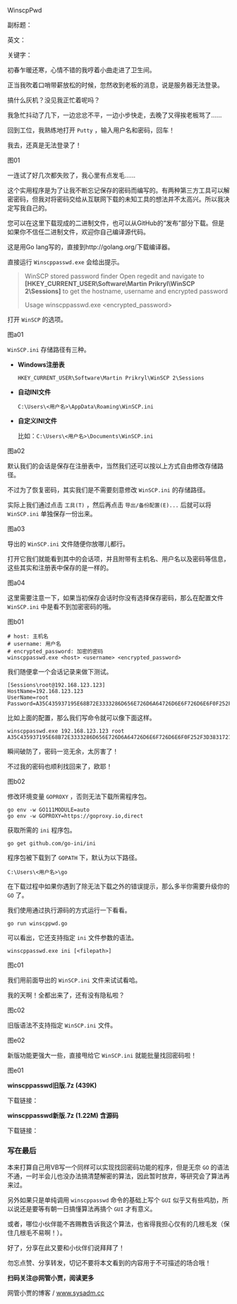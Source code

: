 WinscpPwd

副标题：

英文：

关键字：



初春乍暖还寒，心情不错的我哼着小曲走进了卫生间。

正当我吹着口哨带薪放松的时候，忽然收到老板的消息，说是服务器无法登录。

搞什么灰机？没见我正忙着呢吗？

我急忙抖动了几下，一边忿忿不平，一边小步快走，去晚了又得挨老板骂了......



回到工位，我熟练地打开 `Putty` ，输入用户名和密码，回车！

我去，还真是无法登录了！

图01



一连试了好几次都失败了，我心里有点发毛......









这个实用程序是为了让我不断忘记保存的密码而编写的。有两种第三方工具可以解密密码，但我对将密码交给从互联网下载的未知工具的想法并不太高兴。所以我决定写我自己的。


您可以在这里下载现成的二进制文件，也可以从GitHub的“发布”部分下载。但是如果你不信任二进制文件，欢迎你自己编译源代码。

这是用Go lang写的，直接到http://golang.org/下载编译器。





直接运行 `Winscppasswd.exe` 会给出提示。

> WinSCP stored password finder
> Open regedit and navigate to **[HKEY_CURRENT_USER\Software\Martin Prikryl\WinSCP 2\Sessions]** to get the hostname, username and encrypted password
>
> Usage winscppasswd.exe <host> <username> <encrypted_password>



打开 `WinSCP` 的选项。

图a01



`WinSCP.ini` 存储路径有三种。

* **Windows注册表**

  `HKEY_CURRENT_USER\Software\Martin Prikryl\WinSCP 2\Sessions`

* **自动INI文件**

   `C:\Users\<用户名>\AppData\Roaming\WinSCP.ini`

* **自定义INI文件**

  比如：`C:\Users\<用户名>\Documents\WinSCP.ini`

  

图a02



默认我们的会话是保存在注册表中，当然我们还可以按以上方式自由修改存储路径。

不过为了恢复密码，其实我们是不需要刻意修改 `WinSCP.ini` 的存储路径。

实际上我们通过点击 `工具(T)` ，然后再点击 `导出/备份配置(E)...` 后就可以将 `WinSCP.ini` 单独保存一份出来。

图a03



导出的 `WinSCP.ini` 文件随便你放哪儿都行。

打开它我们就能看到其中的会话项，并且附带有主机名、用户名以及密码等信息，这些其实和注册表中保存的是一样的。

图a04



这里需要注意一下，如果当初保存会话时你没有选择保存密码，那么在配置文件 `WinSCP.ini` 中是看不到加密密码的哦。

图b01





```
# host: 主机名
# username: 用户名
# encrypted_password: 加密的密码
winscppasswd.exe <host> <username> <encrypted_password>
```



我们随便拿一个会话记录来做下测试。

```
[Sessions\root@192.168.123.123]
HostName=192.168.123.123
UserName=root
Password=A35C435937195E68B72E3333286D656E726D6A64726D6E6F726D6E6F0F252F3D3831721F3F6D6E6F5D23011F2A5FD8DC56EA
```



比如上面的配置，那么我们写命令就可以像下面这样。

```
winscppasswd.exe 192.168.123.123 root A35C435937195E68B72E3333286D656E726D6A64726D6E6F726D6E6F0F252F3D3831721F3F6D6E6F5D23011F2A5FD8DC56EA
```



瞬间破防了，密码一览无余，太厉害了！

不过我的密码也顺利找回来了，欧耶！

图b02





修改环境变量 `GOPROXY` ，否则无法下载所需程序包。

```
go env -w GO111MODULE=auto
go env -w GOPROXY=https://goproxy.io,direct
```



获取所需的 `ini` 程序包。

```
go get github.com/go-ini/ini
```



程序包被下载到了 `GOPATH` 下，默认为以下路径。

```
C:\Users\<用户名>\go
```



在下载过程中如果你遇到了除无法下载之外的错误提示，那么多半你需要升级你的 `GO` 了。

我们使用通过执行源码的方式运行一下看看。

```
go run winscppwd.go 
```

可以看出，它还支持指定 `ini` 文件参数的语法。

```
winscppasswd.exe ini [<filepath>]
```

图c01



我们用前面导出的 `WinSCP.ini` 文件来试试看哈。

我的天啊！全都出来了，还有没有隐私啦？

图c02





旧版语法不支持指定 `WinSCP.ini` 文件。

图e02



新版功能更强大一些，直接甩给它 `WinSCP.ini` 就能批量找回密码啦！

图e01



**winscppasswd旧版.7z (439K)**

下载链接：



**winscppasswd新版.7z (1.22M) 含源码**

下载链接：





### 写在最后

本来打算自己用VB写一个同样可以实现找回密码功能的程序，但是无奈 `GO` 的语法不通，一时半会儿也没办法搞清楚解密的算法，因此暂时放弃，等研究会了算法再来过。

另外如果只是单纯调用 `winscppasswd` 命令的基础上写个 `GUI` 似乎又有些鸡肋，所以说还是要等有朝一日搞懂算法再搞个 `GUI` 才有意义。

或者，哪位小伙伴能不吝赐教告诉我这个算法，也省得我担心仅有的几根毛发（保住几根毛不易啊！）。

好了，分享在此又要和小伙伴们说拜拜了！

勿忘点赞、分享转发，切记不要将本文看到的内容用于不可描述的场合哦！



**扫码关注@网管小贾，阅读更多**

网管小贾的博客 / www.sysadm.cc

